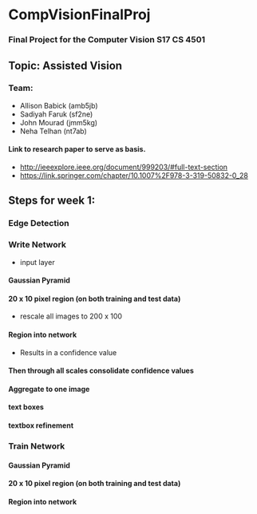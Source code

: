 # CompVisionFinalProj
### Final Project for the Computer Vision S17 CS 4501

## Topic: Assisted Vision

### Team:
* Allison Babick (amb5jb)
* Sadiyah Faruk (sf2ne)
* John Mourad (jmm5kg)
* Neha Telhan (nt7ab)

#### Link to research paper to serve as basis. 
* http://ieeexplore.ieee.org/document/999203/#full-text-section
* https://link.springer.com/chapter/10.1007%2F978-3-319-50832-0_28 

## Steps for week 1:
### Edge Detection
### Write Network
* input layer
#### Gaussian Pyramid
#### 20 x 10 pixel region (on both training and test data)
* rescale all images to 200 x 100
#### Region into network
* Results in a confidence value
#### Then through all scales consolidate confidence values
#### Aggregate to one image
#### text boxes
#### textbox refinement

### Train Network
#### Gaussian Pyramid
#### 20 x 10 pixel region (on both training and test data)
#### Region into network
